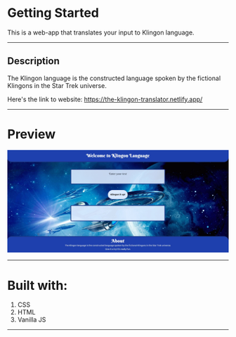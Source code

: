# Getting Started

This is a web-app that translates your input to Klingon language. 

---

## Description 

The Klingon language is the constructed language spoken by the fictional Klingons in the Star Trek universe. 

Here's the link to website:
https://the-klingon-translator.netlify.app/

---

# Preview 

![Web-app-screenshot](/images/screenshot.jpg)

---

# Built with:

1. CSS 
2. HTML
3. Vanilla JS

****
